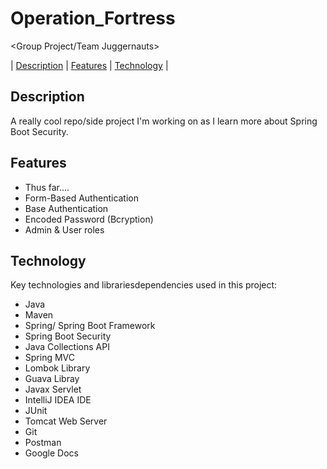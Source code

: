 # Operation_Fortress

&lt;Group Project/Team Juggernauts>

| [Description](#description) | [Features](#features) | [Technology](#technology) |  

## Description

A really cool repo/side project I'm working on as I learn more about Spring Boot Security.


## Features

- Thus far.... 
- Form-Based Authentication
- Base Authentication 
- Encoded Password (Bcryption)
- Admin & User roles

## Technology

Key technologies and librariesdependencies used in this project:
- Java
- Maven
- Spring/ Spring Boot Framework
- Spring Boot Security
- Java Collections API
- Spring MVC
- Lombok Library
- Guava Libray
- Javax Servlet
- IntelliJ IDEA IDE
- JUnit
- Tomcat Web Server
- Git
- Postman
- Google Docs
